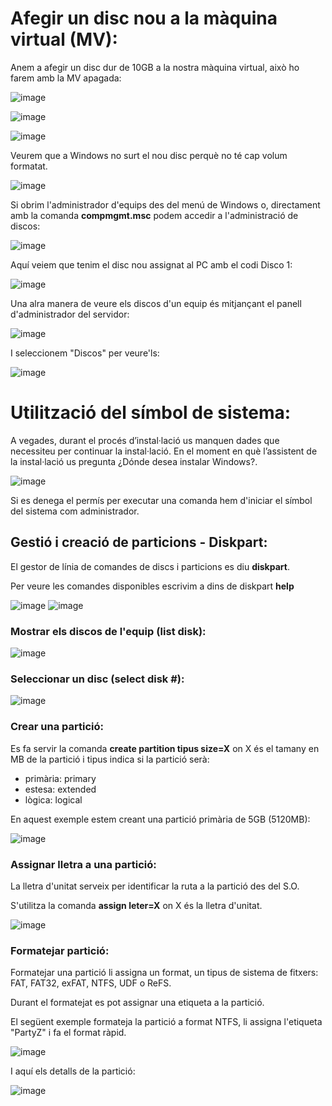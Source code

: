 # Afegir un disc nou a la màquina virtual (MV):

Anem a afegir un disc dur de 10GB a la nostra màquina virtual, això ho farem amb la MV apagada:

![image](https://github.com/XaSaFa/MP04/assets/110727546/56fd5caa-0459-4c6d-bfdd-ca1a5a32b509)

![image](https://github.com/XaSaFa/MP04/assets/110727546/50311426-d863-4933-ab45-9697b1937278)

![image](https://github.com/XaSaFa/MP04/assets/110727546/f814b192-12d7-4e18-b3b7-a0c6801d4789)

Veurem que a Windows no surt el nou disc perquè no té cap volum formatat.

![image](https://github.com/XaSaFa/MP04/assets/110727546/e5863a3d-2bf1-4caf-9e90-ac251e95fe5e)

Si obrim l'administrador d'equips des del menú de Windows o, directament amb la comanda **compmgmt.msc** podem accedir a l'administració de discos:

![image](https://github.com/XaSaFa/MP04/assets/110727546/0a34e681-8470-4d0d-9eb3-20ccd128d490)

Aquí veiem que tenim el disc nou assignat al PC amb el codi Disco 1:

![image](https://github.com/XaSaFa/MP04/assets/110727546/86228d3e-5a7d-4646-99ed-cce0da3ff5db)


Una alra manera de veure els discos d'un equip és mitjançant el panell d'administrador del servidor:

![image](https://github.com/XaSaFa/MP04/assets/110727546/330c1029-912e-4ae9-8420-abb244b0f22a)

I seleccionem "Discos" per veure'ls:

![image](https://github.com/XaSaFa/MP04/assets/110727546/8403c78f-f6bd-4010-ab7e-edcd4203dc2f)

# Utilització del símbol de sistema:

A vegades, durant el procés d’instal·lació us manquen dades que necessiteu per continuar la instal·lació. En el moment en què l’assistent de la instal·lació us pregunta ¿Dónde desea instalar Windows?.

![image](https://github.com/XaSaFa/MP04/assets/110727546/f63730b3-1466-4523-a788-5b170155aa92)

Si es denega el permís per executar una comanda hem d'iniciar el símbol del sistema com administrador.

## Gestió i creació de particions - Diskpart:

El gestor de línia de comandes de discs i particions es diu **diskpart**.

Per veure les comandes disponibles escrivim a dins de diskpart **help**

![image](https://github.com/XaSaFa/MP04/assets/110727546/56568931-f654-4acf-bc33-e723de0a6230)
![image](https://github.com/XaSaFa/MP04/assets/110727546/d3eb0cd1-2349-4583-8fb9-bc6bb1be0f0d)

### Mostrar els discos de l'equip (list disk):

![image](https://github.com/XaSaFa/MP04/assets/110727546/6060997c-26e3-48b8-b255-1b9320d818e9)

### Seleccionar un disc (select disk #):

![image](https://github.com/XaSaFa/MP04/assets/110727546/38fabf2c-77e7-428e-99fb-ecb00f67c05f)

### Crear una partició:

Es fa servir la comanda **create partition tipus size=X** on X és el tamany en MB de la partició i tipus indica si la partició serà:

- primària: primary
- estesa: extended
- lògica: logical

 En aquest exemple estem creant una partició primària de 5GB (5120MB):

![image](https://github.com/XaSaFa/MP04/assets/110727546/da712de6-74bc-46f5-a07f-8d4c197d79fb)

### Assignar lletra a una partició:

La lletra d'unitat serveix per identificar la ruta a la partició des del S.O.

S'utilitza la comanda **assign leter=X** on X és la lletra d'unitat.

![image](https://github.com/XaSaFa/MP04/assets/110727546/6a56c7da-cd6e-47b5-86fd-0e012270058a)

### Formatejar partició:

Formatejar una partició li assigna un format, un tipus de sistema de fitxers: FAT, FAT32, exFAT, NTFS, UDF o ReFS.

Durant el formatejat es pot assignar una etiqueta a la partició. 

El següent exemple formateja la partició a format NTFS, li assigna l'etiqueta "PartyZ" i fa el format ràpid.

![image](https://github.com/XaSaFa/MP04/assets/110727546/7b895a94-916e-4af6-8372-09cbd2a26c0d)

I aquí els detalls de la partició:

![image](https://github.com/XaSaFa/MP04/assets/110727546/421fde10-998e-4c30-a3a0-a1be23753e27)









